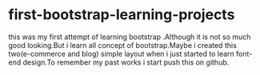 # first-bootstrap-learning-projects
this was my first attempt of learning bootstrap .Although it is not so much good looking.But i learn all concept of bootstrap.Maybe i created this two(e-commerce and blog) simple layout when i just started to learn font-end design.To remember my past works i start push this on github.
